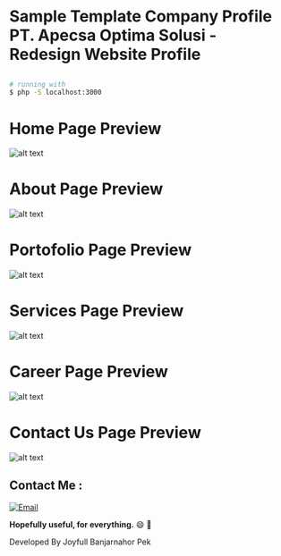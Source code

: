 # Sample Template Company Profile PT. Apecsa Optima Solusi - Redesign Website Profile
##
``` bash
# running with
$ php -S localhost:3000
```
##
# Home Page Preview
![alt text](assets/images/screenshoot/apecsa-home.png)

# About Page Preview
![alt text](assets/images/screenshoot/apecsa-about.png)

# Portofolio Page Preview
![alt text](assets/images/screenshoot/apecsa-portofolio.png)

# Services Page Preview
![alt text](assets/images/screenshoot/apecsa-services.png)

# Career Page Preview
![alt text](assets/images/screenshoot/apecsa-career.png)

# Contact Us Page Preview
![alt text](assets/images/screenshoot/apecsa-contact.png)
##
##
## Contact Me :
[![Email](https://img.shields.io/badge/Fathan%20Rohman-Email-yellow.svg?maxAge=3600)](mailto:karir.fathan@gmail.com)


**Hopefully useful, for everything.** :smile: :punch:

Developed By Joyfull Banjarnahor Pek